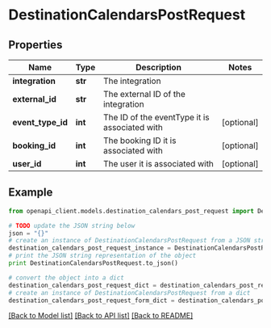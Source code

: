 # DestinationCalendarsPostRequest


## Properties

Name | Type | Description | Notes
------------ | ------------- | ------------- | -------------
**integration** | **str** | The integration | 
**external_id** | **str** | The external ID of the integration | 
**event_type_id** | **int** | The ID of the eventType it is associated with | [optional] 
**booking_id** | **int** | The booking ID it is associated with | [optional] 
**user_id** | **int** | The user it is associated with | [optional] 

## Example

```python
from openapi_client.models.destination_calendars_post_request import DestinationCalendarsPostRequest

# TODO update the JSON string below
json = "{}"
# create an instance of DestinationCalendarsPostRequest from a JSON string
destination_calendars_post_request_instance = DestinationCalendarsPostRequest.from_json(json)
# print the JSON string representation of the object
print DestinationCalendarsPostRequest.to_json()

# convert the object into a dict
destination_calendars_post_request_dict = destination_calendars_post_request_instance.to_dict()
# create an instance of DestinationCalendarsPostRequest from a dict
destination_calendars_post_request_form_dict = destination_calendars_post_request.from_dict(destination_calendars_post_request_dict)
```
[[Back to Model list]](../README.md#documentation-for-models) [[Back to API list]](../README.md#documentation-for-api-endpoints) [[Back to README]](../README.md)



